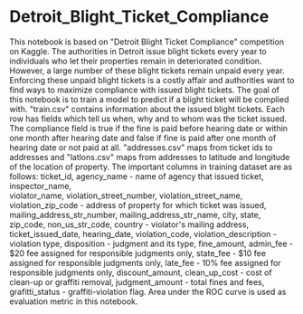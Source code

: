 # Detroit_Blight_Ticket_Compliance
This notebook is based on "Detroit Blight Ticket Compliance" competition on Kaggle. The authorities in Detroit issue blight tickets every year to individuals who let their properties remain in deteriorated condition. However, a large number of these blight tickets remain unpaid every year. Enforcing these unpaid blight tickets is a costly affair and authorities want to find ways to maximize compliance with issued blight tickets. The goal of this notebook is to train a model to predict if a blight ticket will be complied with.
"train.csv" contains information about the issued blight tickets. Each row has fields which tell us when, why and to whom was the ticket issued. The compliance field is true if the fine is paid before hearing date or within one month after hearing date and false if fine is paid after one month of hearing date or not paid at all. "addresses.csv" maps from ticket ids to addresses and "latlons.csv" maps from addresses to latitude and longitude of the location of property.
The important columns in training dataset are as follows:
ticket_id, 
agency_name - name of agency that issued ticket,
inspector_name,  
violator_name,
violation_street_number, violation_street_name, violation_zip_code - address of property for which ticket was issued,
mailing_address_str_number, mailing_address_str_name, city, state, zip_code, non_us_str_code, country - violator's mailing address,
ticket_issued_date,
hearing_date,
violation_code, violation_description - violation type,
disposition - judgment and its type,
fine_amount,
admin_fee - $20 fee assigned for responsible judgments only,
state_fee - $10 fee assigned for responsible judgments only,
late_fee - 10% fee assigned for responsible judgments only,
discount_amount,
clean_up_cost - cost of clean-up or graffiti removal,
judgment_amount - total fines and fees,
grafitti_status - graffiti-violation flag.
Area under the ROC curve is used as evaluation metric in this notebook.
